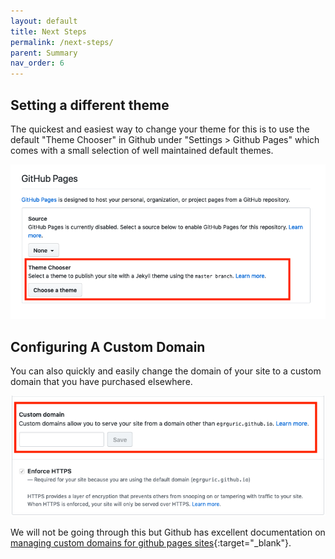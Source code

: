 ```yaml
---
layout: default
title: Next Steps
permalink: /next-steps/
parent: Summary
nav_order: 6
---
```


## Setting a different theme

The quickest and easiest way to change your theme for this is to use the default "Theme Chooser" in Github under "Settings > Github Pages" which comes with a small selection of well maintained default themes.

![Theme Chooser in Github settings](theme-chooser.png)

## Configuring A Custom Domain

You can also quickly and easily change the domain of your site to a custom domain that you have purchased elsewhere.

![Set a custom domain in Github settings](set-custom-domain.png)

We  will not be going through this but Github has excellent documentation on [managing custom domains for github pages sites](https://help.github.com/en/github/working-with-github-pages/managing-a-custom-domain-for-your-github-pages-site){:target="_blank"}.
